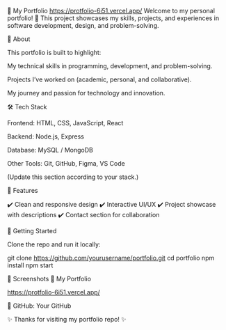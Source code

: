 🌟 My Portfolio
https://protfolio-6i51.vercel.app/
Welcome to my personal portfolio! 🚀
This project showcases my skills, projects, and experiences in software development, design, and problem-solving.

📌 About

This portfolio is built to highlight:

My technical skills in programming, development, and problem-solving.

Projects I’ve worked on (academic, personal, and collaborative).

My journey and passion for technology and innovation.

🛠️ Tech Stack

Frontend: HTML, CSS, JavaScript, React

Backend: Node.js, Express

Database: MySQL / MongoDB

Other Tools: Git, GitHub, Figma, VS Code

(Update this section according to your stack.)

📂 Features

✔️ Clean and responsive design
✔️ Interactive UI/UX
✔️ Project showcase with descriptions
✔️ Contact section for collaboration

🚀 Getting Started

Clone the repo and run it locally:

git clone https://github.com/yourusername/portfolio.git
cd portfolio
npm install
npm start

📸 Screenshots
🌟 My Portfolio

https://protfolio-6i51.vercel.app/

🐙 GitHub: Your GitHub

✨ Thanks for visiting my portfolio repo! ✨
